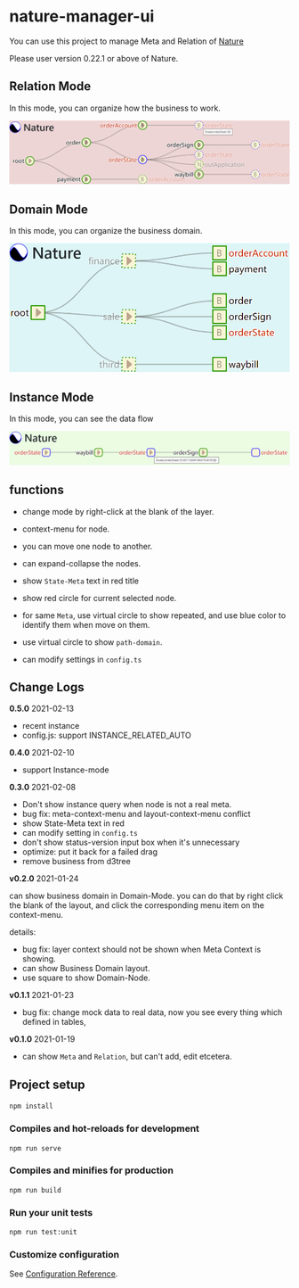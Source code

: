 # nature-manager-ui

You can use this project to manage Meta and Relation of [Nature](https://github.com/llxxbb/Nature) 

Please user version 0.22.1 or above of Nature.

## Relation Mode

In this mode, you can organize how the business to work.

![main](doc/relation.png?raw=true)

## Domain Mode

In this mode, you can organize the business domain.

![main](doc/domain.png?raw=true)

## Instance Mode

In this mode, you can see the data flow

![main](doc/instance.png?raw=true)

## functions

- change mode by right-click at the blank of the layer.
- context-menu for node.
- you can move one node to another.
- can expand-collapse the nodes.
- show `State-Meta` text in red title
- show red circle for current selected node.

- for same `Meta`, use virtual circle to show repeated, and use blue color to identify them when move on them.
- use virtual circle to show `path-domain`.
- can modify settings in `config.ts`
## Change Logs

**0.5.0** 2021-02-13

- recent instance
- config.js: support INSTANCE_RELATED_AUTO

**0.4.0** 2021-02-10

- support Instance-mode

**0.3.0** 2021-02-08

- Don't show instance query when node is not a real meta.
- bug fix: meta-context-menu and layout-context-menu conflict
- show State-Meta text in red 
- can modify setting in `config.ts`
- don't show status-version input box when it's unnecessary
- optimize: put it back for a failed drag
- remove business from d3tree

**v0.2.0** 2021-01-24

can show business domain in Domain-Mode. you can do that by right click the blank of the layout, and click the corresponding menu item on the context-menu.

details:

- bug fix: layer context should not be shown when Meta Context is showing.
- can show Business Domain layout.
- use square to show Domain-Node.

**v0.1.1** 2021-01-23

- bug fix: change mock data to real data, now you see every thing which defined in tables, 

**v0.1.0** 2021-01-19

- can show `Meta` and `Relation`, but can't add, edit etcetera.

## Project setup
```
npm install
```

### Compiles and hot-reloads for development
```
npm run serve
```

### Compiles and minifies for production
```
npm run build
```

### Run your unit tests
```
npm run test:unit
```

### Customize configuration
See [Configuration Reference](https://cli.vuejs.org/config/).

